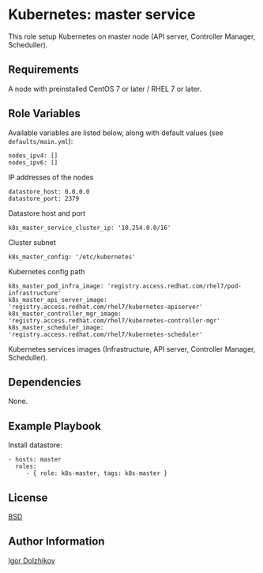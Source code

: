 Kubernetes: master service
==========================

This role setup Kubernetes on master node (API server, Controller Manager, Scheduller).

Requirements
------------

A node with preinstalled CentOS 7 or later / RHEL 7 or later.

Role Variables
--------------

Available variables are listed below, along with default values (see `defaults/main.yml`):

	nodes_ipv4: []
	nodes_ipv6: []

IP addresses of the nodes

	datastore_host: 0.0.0.0
	datastore_port: 2379

Datastore host and port

	k8s_master_service_cluster_ip: '10.254.0.0/16'

Cluster subnet

	k8s_master_config: '/etc/kubernetes'

Kubernetes config path

	k8s_master_pod_infra_image: 'registry.access.redhat.com/rhel7/pod-infrastructure'
	k8s_master_api_server_image: 'registry.access.redhat.com/rhel7/kubernetes-apiserver'
	k8s_master_controller_mgr_image: 'registry.access.redhat.com/rhel7/kubernetes-controller-mgr'
	k8s_master_scheduler_image: 'registry.access.redhat.com/rhel7/kubernetes-scheduler'

Kubernetes services images (Infrastructure, API server, Controller Manager, Scheduller).

Dependencies
------------

None.

Example Playbook
----------------

Install datastore:

    - hosts: master
      roles:
         - { role: k8s-master, tags: k8s-master }

License
-------

[BSD](https://github.com/takama/k8sdemo/blob/master/LICENSE)

Author Information
------------------

[Igor Dolzhikov](https://github.com/takama)
